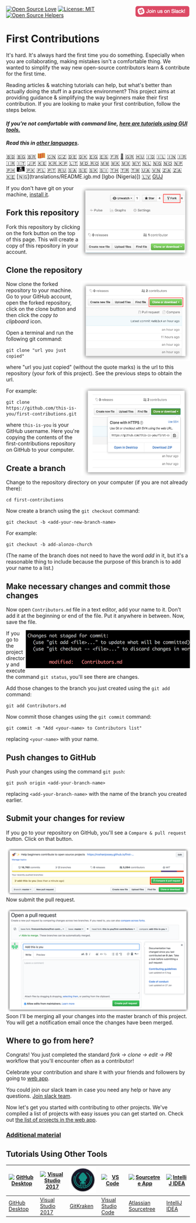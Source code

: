 [![Open Source Love](https://badges.frapsoft.com/os/v1/open-source.svg?v=103)](https://github.com/ellerbrock/open-source-badges/)
[<img align="right" width="150" src="assets/join-slack-team.png">](https://join.slack.com/t/firstcontributors/shared_invite/enQtNjkxNzQwNzA2MTMwLTVhMWJjNjg2ODRlNWZhNjIzYjgwNDIyZWYwZjhjYTQ4OTBjMWM0MmFhZDUxNzBiYzczMGNiYzcxNjkzZDZlMDM)
[![License: MIT](https://img.shields.io/badge/License-MIT-green.svg)](https://opensource.org/licenses/MIT)
[![Open Source Helpers](https://www.codetriage.com/roshanjossey/first-contributions/badges/users.svg)](https://www.codetriage.com/roshanjossey/first-contributions)


# First Contributions

It's hard. It's always hard the first time you do something. Especially when you are collaborating, making mistakes isn't a comfortable thing. We wanted to simplify the way new open-source contributors learn & contribute for the first time.

Reading articles & watching tutorials can help, but what's better than actually doing the stuff in a practice environment? This project aims at providing guidance & simplifying the way beginners make their first contribution. If you are looking to make your first contribution, follow the steps below.

#### *If you're not comfortable with command line, [here are tutorials using GUI tools.]( #tutorials-using-other-tools )*

#### *Read this in [other languages](translations/Translations.md).*

[:bangladesh:](translations/README.bn.md "বাংলা")
[🇧🇬](translations/README.bg.md "Bulgarian")
[🇧🇷](translations/README.pt_br.md "Português (Brasil)")
[<img src="assets/catalan1.png" width="22">](translations/README.ca.md "Català")
[🇨🇳](translations/README.chs.md "中文(Simplified)")
[🇨🇿](translations/README.cs.md "Czech")
[🇩🇪](translations/README.de.md "Deutsch")
[🇩🇰](translations/README.da.md "Dansk")
[🇪🇬](translations/README.eg.md "المصرية")
[🇪🇸](translations/README.es.md "Español")
[🇫🇷](translations/README.fr.md "Français")
[🏴](translations/README.gl.md "Galego")
[🇬🇷](translations/README.gr.md "ελληνικά")
[🇭🇺](translations/README.hu.md "Magyar")
[🇮🇩](translations/README.id.md "Bahasa Indonesia")
[🇮🇱](translations/README.hb.md "עברית")
[🇮🇳](translations/Translations.md)
[🇮🇷](translations/README.fa.md "فارسی")
[🇮🇷](translations/README.fa.en.md "Persian_Finglish")
[🇮🇹](translations/README.it.md "Italiano")
[🇯🇵](translations/README.ja.md "日本語")
[🇰🇪](translations/README.kws.md "Kiswahili (Kenya)")
[🇰🇷 🇰🇵](translations/README.ko.md "한국어")
[🇱🇹](translations/README.lt.md "Lietuvių kalba")
[🇲🇩 🇷🇴](translations/README.ro.md "Limba Română")
[🇲🇲](translations/README.mm_unicode.md "မြန်မာ")
[🇲🇰](translations/README.mk.md "Македонски")
[🇲🇽](translations/README.mx.md "Mexico")
[🇲🇾](translations/README.my.md "Bahasa Melayu / بهاس ملايو‎ / Malay")
[🇳🇱](translations/README.nl.md "Nederlands")
[🇳🇬](translations/README.igb.md "Igbo - Nigeria")
[🇳🇴](translations/README.no.md "Norsk")
[🇳🇵](translations/README.np.md "नेपाली")
[🇵🇭](translations/README.tl.md "Wikang Filipino")
[<img src="assets/pirate.png" width="22">](translations/README.en-pirate.md "English (Pirate)")
[🇵🇰](translations/README.ur.md "اردو")
[🇵🇱](translations/README.pl.md "Polski")
[🇵🇹](translations/README.pt-pt.md "Português (Portugal)")
[🇷🇺](translations/README.ru.md "Русский язык")
[🇸🇦](translations/README.ar.md)
[🇸🇪](translations/README.se.md "Svenska")
[:slovakia:](translations/README.slk.md "Slovenčina")
[:slovenia:](translations/README.sl.md "Slovenščina")
[🇹🇭](translations/README.th.md "ภาษาไทย")
[🇹🇷](translations/README.tr.md "Türkçe")
[🇹🇼](translations/README.cht.md "中文(Traditional)")
[🇺🇦](translations/README.ua.md "Українська")
[🇻🇳](translations/README.vn.md "Tiếng Việt")
[🇿🇦](translations/README.zul.md "Zulu (South Africa)")
[🇿🇦](translations/README.afk.md "Afrikaans (South Africa)")
[🇰🇪](translations/README.kws.md "Kiswahili (Kenya)")
[🇳🇬](translations/README.igb.md [Igbo (Nigeria)])
[🇱🇻](translations/README.lv.md)
[GUJ](translations/README.guj.md "ગુજરાતી")



<img align="right" width="300" src="assets/fork.png" alt="fork this repository" />

If you don't have git on your machine, [install it]( https://help.github.com/articles/set-up-git/).

## Fork this repository

Fork this repository by clicking on the fork button on the top of this page.
This will create a copy of this repository in your account.

## Clone the repository

<img align="right" width="300" src="assets/clone.png" alt="clone this repository" />

Now clone the forked repository to your machine. Go to your GitHub account, open the forked repository, click on the clone button and then click the *copy to clipboard* icon.

Open a terminal and run the following git command:

```
git clone "url you just copied"
```
where "url you just copied" (without the quote marks) is the url to this repository (your fork of this project). See the previous steps to obtain the url.

<img align="right" width="300" src="assets/copy-to-clipboard.png" alt="copy URL to clipboard" />

For example:
```
git clone https://github.com/this-is-you/first-contributions.git
```
where `this-is-you` is your GitHub username. Here you're copying the contents of the first-contributions repository on GitHub to your computer.

## Create a branch

Change to the repository directory on your computer (if you are not already there):

```
cd first-contributions
```
Now create a branch using the `git checkout` command:
```
git checkout -b <add-your-new-branch-name>
```

For example:
```
git checkout -b add-alonzo-church
```
(The name of the branch does not need to have the word *add* in it, but it's a reasonable thing to include because the purpose of this branch is to add your name to a list.)

## Make necessary changes and commit those changes

Now open `Contributors.md` file in a text editor, add your name to it. Don't add it at the beginning or end of the file. Put it anywhere in between. Now, save the file.

<img align="right" width="450" src="assets/git-status.png" alt="git status" />


If you go to the project directory and execute the command `git status`, you'll see there are changes.


Add those changes to the branch you just created using the `git add` command:

```
git add Contributors.md
```

Now commit those changes using the `git commit` command:
```
git commit -m "Add <your-name> to Contributors list"
```
replacing `<your-name>` with your name.

## Push changes to GitHub

Push your changes using the command `git push`:
```
git push origin <add-your-branch-name>
```
replacing `<add-your-branch-name>` with the name of the branch you created earlier.

## Submit your changes for review

If you go to your repository on GitHub, you'll see a  `Compare & pull request` button. Click on that button.

<img style="float: right;" src="assets/compare-and-pull.png" alt="create a pull request" />

Now submit the pull request.

<img style="float: right;" src="assets/submit-pull-request.png" alt="submit pull request" />

Soon I'll be merging all your changes into the master branch of this project. You will get a notification email once the changes have been merged.

## Where to go from here?

Congrats!  You just completed the standard _fork -> clone -> edit -> PR_ workflow that you'll encounter often as a contributor!

Celebrate your contribution and share it with your friends and followers by going to [web app](https://firstcontributions.github.io/#social-share).

You could join our slack team in case you need any help or have any questions. [Join slack team](https://join.slack.com/t/firstcontributors/shared_invite/enQtNjkxNzQwNzA2MTMwLTVhMWJjNjg2ODRlNWZhNjIzYjgwNDIyZWYwZjhjYTQ4OTBjMWM0MmFhZDUxNzBiYzczMGNiYzcxNjkzZDZlMDM).

Now let's get you started with contributing to other projects. We've compiled a list of projects with easy issues you can get started on. Check out [the list of projects in the web app](https://firstcontributions.github.io/#project-list).

### [Additional material](additional-material/git_workflow_scenarios/additional-material.md)


## Tutorials Using Other Tools

|<a href="github-desktop-tutorial.md"><img alt="GitHub Desktop" src="https://desktop.github.com/images/desktop-icon.svg" width="100"></a>|<a href="github-windows-vs2017-tutorial.md"><img alt="Visual Studio 2017" src="https://upload.wikimedia.org/wikipedia/commons/c/cd/Visual_Studio_2017_Logo.svg" width="100"></a>|<a href="gitkraken-tutorial.md"><img alt="GitKraken" src="/assets/gk-icon.png" width="100"></a>|<a href="github-windows-vs-code-tutorial.md"><img alt="VS Code" src="https://upload.wikimedia.org/wikipedia/commons/2/2d/Visual_Studio_Code_1.18_icon.svg" width=100></a>|<a href="sourcetree-macos-tutorial.md"><img alt="Sourcetree App" src="https://wac-cdn.atlassian.com/dam/jcr:81b15cde-be2e-4f4a-8af7-9436f4a1b431/Sourcetree-icon-blue.svg" width=100></a>|<a href="github-windows-intellij-tutorial.md"><img alt="IntelliJ IDEA" src="https://upload.wikimedia.org/wikipedia/commons/d/d5/IntelliJ_IDEA_Logo.svg" width=100></a>|
|---|---|---|---|---|---|
|[GitHub Desktop](github-desktop-tutorial.md)|[Visual Studio 2017](github-windows-vs2017-tutorial.md)|[GitKraken](gitkraken-tutorial.md)|[Visual Studio Code](github-windows-vs-code-tutorial.md)|[Atlassian Sourcetree](sourcetree-macos-tutorial.md)|[IntelliJ IDEA](github-windows-intellij-tutorial.md)|
